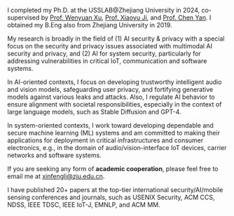 <!-- I will join Indiana University as a postdoctoral fellow, where I will be working with <a href="https://scholar.google.com/citations?user=pONu-5EAAAAJ&hl=en">Prof. XiaoFeng Wang</a> and <a href="https://scholar.google.com/citations?user=4Hywr5UAAAAJ&hl=en">Prof. Haixu Tang</a>.  -->
I completed my Ph.D. at the USSLAB@Zhejiang University in 2024, co-supervised by <a href='https://scholar.google.com/citations?hl=en&user=FCsdj0YAAAAJ'>Prof. Wenyuan Xu</a>, <a href="https://sites.google.com/site/xiaoyuijh">Prof. Xiaoyu Ji</a>, and <a href="https://cyansec.com/">Prof. Chen Yan</a>. I obtained my B.Eng also from Zhejiang University in 2019.


<!-- **I am expected to graduate in June 2024 and I'm on the job market (acadamia/industry). Consider dropping me an email if you have any suitable opportunities.** -->


My research is broadly in the field of (1) AI security & privacy with a special focus on the security and privacy issues associated with multimodal AI security and privacy, and (2) AI for system security, particularly for addressing vulnerabilities in critical IoT, communication and software systems. 

In AI-oriented contexts, I focus on developing trustworthy intelligent audio and vision models, safeguarding user privacy, and fortifying generative models against various leaks and attacks. Also, I regulate AI behavior to ensure alignment with societal responsibilities, especially in the context of large language models, such as Stable Diffusion and GPT-4.

In system-oriented contexts, I work toward developing dependable and secure machine learning (ML) systems and am committed to making their applications for deployment in critical infrastructures and consumer electronics, e.g., in the domain of audio/vision-interface IoT devices, carrier networks and software systems.

If you are seeking any form of <b>academic cooperation</b>, please feel free to email me at xinfengli@zju.edu.cn.

I have published 20+ papers at the top-tier international security/AI/mobile sensing conferences and journals, such as USENIX Security, ACM CCS, NDSS, IEEE TDSC, IEEE IoT-J, EMNLP, and ACM MM.

<!-- My research interest includes neural machine translation and computer vision. I have published more than 100 papers at the top international AI conferences with total <a href='https://scholar.google.com/citations?user=DhtAFkwAAAAJ'>google scholar citations <strong><span id='total_cit'>260000+</span></strong></a> (You can also use google scholar badge <a href='https://scholar.google.com/citations?user=DhtAFkwAAAAJ'><img src="https://img.shields.io/endpoint?url={{ url | url_encode }}&logo=Google%20Scholar&labelColor=f6f6f6&color=9cf&style=flat&label=citations"></a>). -->

